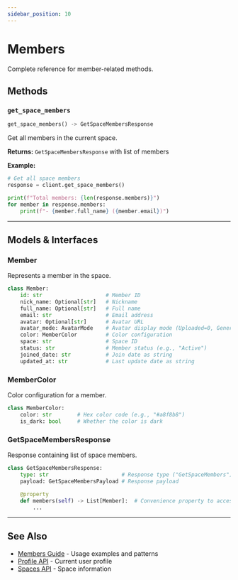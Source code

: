```yaml
---
sidebar_position: 10
---
```


# Members

Complete reference for member-related methods.

## Methods

### `get_space_members`

```python
get_space_members() -> GetSpaceMembersResponse
```

Get all members in the current space.

**Returns:** `GetSpaceMembersResponse` with list of members

**Example:**
```python
# Get all space members
response = client.get_space_members()

print(f"Total members: {len(response.members)}")
for member in response.members:
    print(f"- {member.full_name} ({member.email})")
```

---

## Models & Interfaces

### Member

Represents a member in the space.

```python
class Member:
    id: str                    # Member ID
    nick_name: Optional[str]   # Nickname
    full_name: Optional[str]   # Full name
    email: str                 # Email address
    avatar: Optional[str]      # Avatar URL
    avatar_mode: AvatarMode    # Avatar display mode (Uploaded=0, Generated=2)
    color: MemberColor         # Color configuration
    space: str                 # Space ID
    status: str                # Member status (e.g., "Active")
    joined_date: str           # Join date as string
    updated_at: str            # Last update date as string
```

### MemberColor

Color configuration for a member.

```python
class MemberColor:
    color: str        # Hex color code (e.g., "#a8f8b8")
    is_dark: bool     # Whether the color is dark
```

### GetSpaceMembersResponse

Response containing list of space members.

```python
class GetSpaceMembersResponse:
    type: str                       # Response type ("GetSpaceMembers")
    payload: GetSpaceMembersPayload # Response payload
    
    @property
    def members(self) -> List[Member]:  # Convenience property to access members
        ...
```

---

## See Also

- [Members Guide](../guides/members) - Usage examples and patterns
- [Profile API](./profile) - Current user profile
- [Spaces API](./spaces) - Space information

